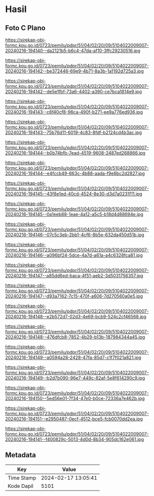 # Hasil

## Foto C Plano

https://sirekap-obj-formc.kpu.go.id/0723/pemilu/pdpr/51/04/02/20/09/5104022009007-20240216-194140--da2121b5-b6c4-47da-af10-3ffc29230516.jpg

https://sirekap-obj-formc.kpu.go.id/0723/pemilu/pdpr/51/04/02/20/09/5104022009007-20240216-194142--be372446-69e9-4b71-8a3b-1a1192d725a3.jpg

https://sirekap-obj-formc.kpu.go.id/0723/pemilu/pdpr/51/04/02/20/09/5104022009007-20240216-194142--de5e1fbf-73a6-4402-a390-ce7bca1814e9.jpg

https://sirekap-obj-formc.kpu.go.id/0723/pemilu/pdpr/51/04/02/20/09/5104022009007-20240216-194143--c6f40cf8-96ca-490f-b271-ee9a776ed936.jpg

https://sirekap-obj-formc.kpu.go.id/0723/pemilu/pdpr/51/04/02/20/09/5104022009007-20240216-194143--75b76d11-6019-4c83-8fdf-b2124cd4b3ac.jpg

https://sirekap-obj-formc.kpu.go.id/0723/pemilu/pdpr/51/04/02/20/09/5104022009007-20240216-194144--b0b74bfb-7ead-4519-9608-2487ed268866.jpg

https://sirekap-obj-formc.kpu.go.id/0723/pemilu/pdpr/51/04/02/20/09/5104022009007-20240216-194144--e4fccb49-663c-4b88-aada-f9e6bc2d2827.jpg

https://sirekap-obj-formc.kpu.go.id/0723/pemilu/pdpr/51/04/02/20/09/5104022009007-20240216-194145--43f8e1ed-40cd-4524-8e30-d3d7a0231f11.jpg

https://sirekap-obj-formc.kpu.go.id/0723/pemilu/pdpr/51/04/02/20/09/5104022009007-20240216-194145--0a1eeb88-1eae-4a12-a5c5-b18d4d88694e.jpg

https://sirekap-obj-formc.kpu.go.id/0723/pemilu/pdpr/51/04/02/20/09/5104022009007-20240216-194146--07c5c3eb-2bb1-4cf6-8b5e-632da450d51b.jpg

https://sirekap-obj-formc.kpu.go.id/0723/pemilu/pdpr/51/04/02/20/09/5104022009007-20240216-194146--a096bf24-5dce-4a7d-a61a-a4c6328fca81.jpg

https://sirekap-obj-formc.kpu.go.id/0723/pemilu/pdpr/51/04/02/20/09/5104022009007-20240216-194147--a85dd6ed-baca-4f51-aeb2-3d5031756357.jpg

https://sirekap-obj-formc.kpu.go.id/0723/pemilu/pdpr/51/04/02/20/09/5104022009007-20240216-194147--d93a7162-7c15-470f-a606-7d270560a0e5.jpg

https://sirekap-obj-formc.kpu.go.id/0723/pemilu/pdpr/51/04/02/20/09/5104022009007-20240216-194148--e2b572d7-02d3-4e69-bcb9-524c2cf46568.jpg

https://sirekap-obj-formc.kpu.go.id/0723/pemilu/pdpr/51/04/02/20/09/5104022009007-20240216-194148--476dfcb8-7852-4b29-b13b-187984344a45.jpg

https://sirekap-obj-formc.kpu.go.id/0723/pemilu/pdpr/51/04/02/20/09/5104022009007-20240216-194149--a0594a28-2428-47fa-85d7-c1f7f021a821.jpg

https://sirekap-obj-formc.kpu.go.id/0723/pemilu/pdpr/51/04/02/20/09/5104022009007-20240216-194149--b2d7b090-96e7-449c-82af-5e8f614290c9.jpg

https://sirekap-obj-formc.kpu.go.id/0723/pemilu/pdpr/51/04/02/20/09/5104022009007-20240216-194150--5ed56e01-7f34-47e0-b0ce-72336a7e462b.jpg

https://sirekap-obj-formc.kpu.go.id/0723/pemilu/pdpr/51/04/02/20/09/5104022009007-20240216-194151--e2950487-0ecf-4512-bce5-fcb0070dd2ea.jpg

https://sirekap-obj-formc.kpu.go.id/0723/pemilu/pdpr/51/04/02/20/09/5104022009007-20240216-194141--f400829c-5013-4d0d-8b34-905dc162e061.jpg


## Metadata

| Key        | Value               |
| ---------- | ------------------- |
| Time Stamp | 2024-02-17 13:05:41 |
| Kode Dapil | 5101                |



